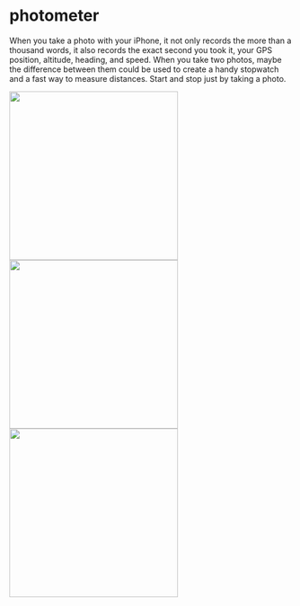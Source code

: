 # photometer
When you take a photo with your iPhone, it not only records the more than a thousand words, it also records the exact second you took it, your GPS position, altitude, heading, and speed. When you take two photos, maybe the difference between them could be used to create a handy stopwatch and a fast way to measure distances. Start and stop just by taking a photo. 

<img src="https://raw.githubusercontent.com/mortenjust/photometer/master/UX/photometer01.PNG" width=300>
<img src="https://raw.githubusercontent.com/mortenjust/photometer/master/UX/photometer02.PNG" width=300>
<img src="https://raw.githubusercontent.com/mortenjust/photometer/master/UX/photometer03.PNG" width=300>
